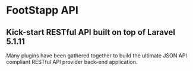# FootStapp API
## Kick-start RESTful API built on top of Laravel 5.1.11

Many plugins have been gathered together to build the ultimate JSON API compliant RESTful API provider back-end application.

